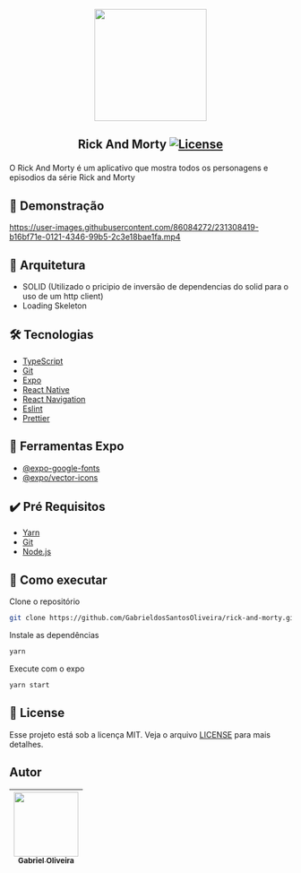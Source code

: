 <p align="center">
<img width="200px" src="https://user-images.githubusercontent.com/86084272/231307764-762f2aad-56e8-4ace-b1ed-0b47f2ab1f13.png"/> </p>

 ## <p align="center"> Rick And Morty <a href="LICENSE"> <img  src="https://img.shields.io/static/v1?label=License&message=MIT&color=&labelColor=202024" alt="License"></a> </p>
O Rick And Morty é um aplicativo que mostra todos os personagens e episodios da série Rick and Morty
## 🔖 Demonstração
https://user-images.githubusercontent.com/86084272/231308419-b16bf71e-0121-4346-99b5-2c3e18bae1fa.mp4

## 🔧 Arquitetura
- SOLID (Utilizado o pricipio de inversão de dependencias do solid para o uso de um http client)
- Loading Skeleton

## 🛠️ Tecnologias
- [TypeScript](https://www.typescriptlang.org/) 
- [Git](https://git-scm.com/)
- [Expo](https://docs.expo.dev/)
- [React Native](https://reactnative.dev/) 
- [React Navigation](https://reactnavigation.org/)
- [Eslint](https://eslint.org/)
- [Prettier](https://prettier.io/)

## 🔨 Ferramentas Expo
- [@expo-google-fonts](https://docs.expo.dev/guides/using-custom-fonts/)
- [@expo/vector-icons](https://docs.expo.dev/guides/icons/)

## ✔️ Pré Requisitos
- [Yarn](https://classic.yarnpkg.com/lang/en/docs/install)
- [Git](https://git-scm.com/book/en/v2/Getting-Started-Installing-Git)
- [Node.js](https://nodejs.org/en/)

## 🚀 Como executar

Clone o repositório
```bash
git clone https://github.com/GabrieldosSantosOliveira/rick-and-morty.git
```
Instale as dependências
```bash
yarn 
```
Execute com o expo
```bash
yarn start
```
## 📝 License
Esse projeto está sob a licença MIT. Veja o arquivo [LICENSE](LICENSE) para mais detalhes.

## Autor
| [<img src="https://avatars.githubusercontent.com/u/86084272?v=4" width=115><br><sub>Gabriel Oliveira</sub>](https://www.linkedin.com/in/gabriel-dos-santos-oliveira-24b67b243/)
| :---: | 

